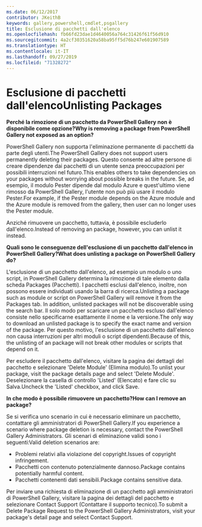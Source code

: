 ```yaml
---
ms.date: 06/12/2017
contributor: JKeithB
keywords: gallery,powershell,cmdlet,psgallery
title: Esclusione di pacchetti dall'elenco
ms.openlocfilehash: fb66fd23dae1d4640056a764c31426f61f56d910
ms.sourcegitcommit: 4a2cf30351620a58ba95ff5d76b247e601907589
ms.translationtype: HT
ms.contentlocale: it-IT
ms.lasthandoff: 09/27/2019
ms.locfileid: "71328272"
---
```

# <a name="unlisting-packages"></a><span data-ttu-id="374ae-103">Esclusione di pacchetti dall'elenco</span><span class="sxs-lookup"><span data-stu-id="374ae-103">Unlisting Packages</span></span>

<span data-ttu-id="374ae-104">**Perché la rimozione di un pacchetto da PowerShell Gallery non è disponibile come opzione?**</span><span class="sxs-lookup"><span data-stu-id="374ae-104">**Why is removing a package from PowerShell Gallery not exposed as an option?**</span></span>

<span data-ttu-id="374ae-105">PowerShell Gallery non supporta l'eliminazione permanente di pacchetti da parte degli utenti.</span><span class="sxs-lookup"><span data-stu-id="374ae-105">The PowerShell Gallery does not support users permanently deleting their packages.</span></span>
<span data-ttu-id="374ae-106">Questo consente ad altre persone di creare dipendenze dai pacchetti di un utente senza preoccupazioni per possibili interruzioni nel futuro.</span><span class="sxs-lookup"><span data-stu-id="374ae-106">This enables others to take dependencies on your packages without worrying about possible breaks in the future.</span></span>
<span data-ttu-id="374ae-107">Se, ad esempio, il modulo Pester dipende dal modulo Azure e quest'ultimo viene rimosso da PowerShell Gallery, l'utente non può più usare il modulo Pester.</span><span class="sxs-lookup"><span data-stu-id="374ae-107">For example, if the Pester module depends on the Azure module and the Azure module is removed from the gallery, then user can no longer uses the Pester module.</span></span>

<span data-ttu-id="374ae-108">Anziché rimuovere un pacchetto, tuttavia, è possibile escluderlo dall'elenco.</span><span class="sxs-lookup"><span data-stu-id="374ae-108">Instead of removing an package, however, you can unlist it instead.</span></span>

<span data-ttu-id="374ae-109">**Quali sono le conseguenze dell'esclusione di un pacchetto dall'elenco in PowerShell Gallery?**</span><span class="sxs-lookup"><span data-stu-id="374ae-109">**What does unlisting a package on PowerShell Gallery do?**</span></span>

<span data-ttu-id="374ae-110">L'esclusione di un pacchetto dall'elenco, ad esempio un modulo o uno script, in PowerShell Gallery determina la rimozione di tale elemento dalla scheda Packages (Pacchetti). I pacchetti esclusi dall'elenco, inoltre, non possono essere individuati usando la barra di ricerca.</span><span class="sxs-lookup"><span data-stu-id="374ae-110">Unlisting a package such as module or script on PowerShell Gallery will remove it from the Packages tab. In addition, unlisted packages will not be discoverable using the search bar.</span></span>
<span data-ttu-id="374ae-111">Il solo modo per scaricare un pacchetto escluso dall'elenco consiste nello specificarne esattamente il nome e la versione.</span><span class="sxs-lookup"><span data-stu-id="374ae-111">The only way to download an unlisted package is to specify the exact name and version of the package.</span></span>
<span data-ttu-id="374ae-112">Per questo motivo, l'esclusione di un pacchetto dall'elenco non causa interruzioni per altri moduli o script dipendenti.</span><span class="sxs-lookup"><span data-stu-id="374ae-112">Because of this, the unlisting of an package will not break other modules or scripts that depend on it.</span></span>

<span data-ttu-id="374ae-113">Per escludere il pacchetto dall'elenco, visitare la pagina dei dettagli del pacchetto e selezionare 'Delete Module' (Elimina modulo).</span><span class="sxs-lookup"><span data-stu-id="374ae-113">To unlist your package, visit the package details page and select 'Delete Module'.</span></span> <span data-ttu-id="374ae-114">Deselezionare la casella di controllo 'Listed' (Elencato) e fare clic su Salva.</span><span class="sxs-lookup"><span data-stu-id="374ae-114">Uncheck the 'Listed' checkbox, and click Save.</span></span>

<span data-ttu-id="374ae-115">**In che modo è possibile rimuovere un pacchetto?**</span><span class="sxs-lookup"><span data-stu-id="374ae-115">**How can I remove an package?**</span></span>

<span data-ttu-id="374ae-116">Se si verifica uno scenario in cui è necessario eliminare un pacchetto, contattare gli amministratori di PowerShell Gallery.</span><span class="sxs-lookup"><span data-stu-id="374ae-116">If you experience a scenario where package deletion is necessary, contact the PowerShell Gallery Administrators.</span></span>
<span data-ttu-id="374ae-117">Gli scenari di eliminazione validi sono i seguenti:</span><span class="sxs-lookup"><span data-stu-id="374ae-117">Valid deletion scenarios are:</span></span>
- <span data-ttu-id="374ae-118">Problemi relativi alla violazione del copyright.</span><span class="sxs-lookup"><span data-stu-id="374ae-118">Issues of copyright infringement.</span></span>
- <span data-ttu-id="374ae-119">Pacchetti con contenuto potenzialmente dannoso.</span><span class="sxs-lookup"><span data-stu-id="374ae-119">Package contains potentially harmful content.</span></span>
- <span data-ttu-id="374ae-120">Pacchetti contenenti dati sensibili.</span><span class="sxs-lookup"><span data-stu-id="374ae-120">Package contains sensitive data.</span></span>

<span data-ttu-id="374ae-121">Per inviare una richiesta di eliminazione di un pacchetto agli amministratori di PowerShell Gallery, visitare la pagina dei dettagli del pacchetto e selezionare Contact Support (Contattare il supporto tecnico).</span><span class="sxs-lookup"><span data-stu-id="374ae-121">To submit a Delete Package Request to the PowerShell Gallery Administrators, visit your package's detail page and select Contact Support.</span></span>
